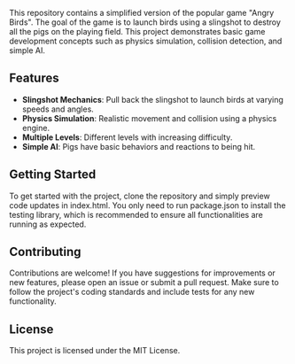 This repository contains a simplified version of the popular game "Angry Birds". The goal of the game is to launch birds using a slingshot to destroy all the pigs on the playing field. This project demonstrates basic game development concepts such as physics simulation, collision detection, and simple AI.

## Features
- **Slingshot Mechanics**: Pull back the slingshot to launch birds at varying speeds and angles.
- **Physics Simulation**: Realistic movement and collision using a physics engine.
- **Multiple Levels**: Different levels with increasing difficulty.
- **Simple AI**: Pigs have basic behaviors and reactions to being hit.

## Getting Started
To get started with the project, clone the repository and simply preview code updates in index.html. You only need to run package.json to install the testing library, which is recommended to ensure all functionalities are running as expected.

## Contributing
Contributions are welcome! If you have suggestions for improvements or new features, please open an issue or submit a pull request. Make sure to follow the project's coding standards and include tests for any new functionality.

## License
This project is licensed under the MIT License. 
